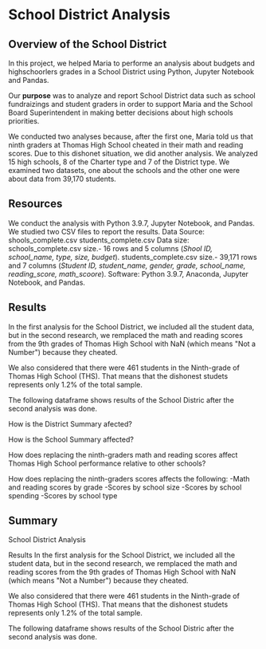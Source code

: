 # School District Analysis

## Overview of the School District

In this project, we helped Maria to performe an analysis about budgets and highschoorlers grades in a School District using Python, Jupyter Notebook and Pandas. 

Our **purpose** was to analyze and report School District data such as school fundraizings and student graders in order to support Maria and the School Board Superintendent in making better decisions about high schools priorities.

We conducted two analyses because, after the first one, Maria told us that ninth graders at Thomas High School cheated in their math and reading scores. Due to this dishonet situation, we did another analysis.
We analyzed 15 high schools, 8 of the Charter type and 7 of the District type. We examined two datasets, one about the schools and the other one were about data from 39,170 students.

## Resources

We conduct the analysis with Python 3.9.7, Jupyter Notebook, and Pandas. We studied  two CSV files to report the results.
Data Source:
shools_complete.csv
students_complete.csv
Data size: 
schools_complete.csv size.- 16 rows and 5 columns (_Shool ID, school_name, type, size, budget_).
students_complete.csv size.- 39,171 rows and 7 columns (_Student ID, student_name, gender, grade, school_name, reading_score, math_scoore_).
Software: Python 3.9.7, Anaconda, Jupyter Notebook, and Pandas.

## Results
In the first analysis for the School District, we included all the student data, but in the second research, we remplaced the math and reading scores from the 9th grades of Thomas High School  with NaN (which means "Not a Number") because they cheated.

We also considered that there were 461 students in the Ninth-grade of Thomas High School (THS). That means that the dishonest studets represents only 1.2% of the total sample.

The following dataframe shows results of the School Distric after the second analysis was done.

How is the District Summary afected?

How is the School Summary affected?

How does replacing the ninth-graders math and reading scores affect Thomas High School performance relative to other schools?

How does replacing the ninth-graders scores affects the following:
-Math and reading scores by grade
-Scores by school size
-Scores by school spending
-Scores by school type


## Summary
School District Analysis



Results
In the first analysis for the School District, we included all the student data, but in the second research, we remplaced the math and reading scores from the 9th grades of Thomas High School  with NaN (which means "Not a Number") because they cheated.

We also considered that there were 461 students in the Ninth-grade of Thomas High School (THS). That means that the dishonest studets represents only 1.2% of the total sample.

The following dataframe shows results of the School Distric after the second analysis was done.
